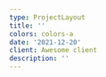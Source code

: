 ```yaml
---
type: ProjectLayout
title: ''
colors: colors-a
date: '2021-12-20'
client: Awesome client
description: ''
---
```

